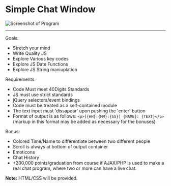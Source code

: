 Simple Chat Window
=========

![Screenshot of Program](https://dl.dropboxusercontent.com/s/uavlrixvts1aeux/Screen%20Shot%202014-08-06%20at%207.29.09%20PM.png)

------

Goals:

* Stretch your mind
* Write Quality JS
* Explore Various key codes
* Explore JS Date Functions
* Explore JS String maniuplation


Requirements:

* Code Must meet 40Digits Standards
* JS must use strict standards
* jQuery selectors/event bindings
* Code must be treated as a self-contained module
* The text input must 'dissapear' upon pushing the 'enter' button
* Format of output is as follows: `<p>[{HH}:{MM}:{SS}] {NAME}: {TEXT}</p>` (markup in this format may be added as necessary for the bonuses)


Bonus:

* Colored Time/Name to differentiate between two different people
* Scroll is always at bottom of output container
* Emoticons
* Chat History
* +200,000 points/graduation from course if AJAX/PHP is used to make a real chat program, where two or more can have a live chat.

**Note:** HTML/CSS will be provided.